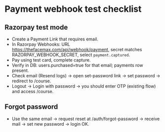 # Payment webhook test checklist

## Razorpay test mode

- Create a Payment Link that requires email.
- In Razorpay Webhooks: URL https://thefacemax.com/api/webhook/payment, secret matches RAZORPAY_WEBHOOK_SECRET, select `payment.captured`.
- Pay using test card, complete capture.
- Verify in DB: users.purchased=true for that email; payments row present.
- Check email (Resend logs) → open set-password link → set password → redirect to /course.
- Logout → Login with password → you should enter OTP (existing flow) and access /course.

## Forgot password

- Use the same email → request reset at /auth/forgot-password → receive mail → set new password → login OK.
